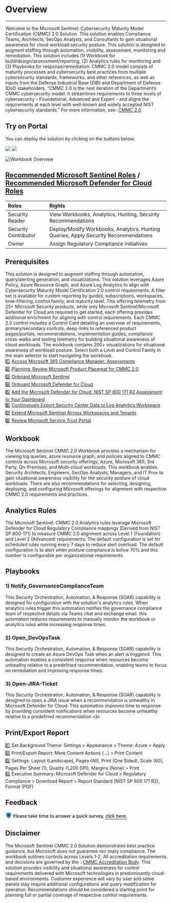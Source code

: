 # Overview
---
Welcome to the Microsoft Sentinel: Cybersecurity Maturity Model Certification (CMMC) 2.0 Solution. This solution enables Compliance Teams, Architects, SecOps Analysts, and Consultants to gain situational awareness for cloud workload security posture. This solution is designed to augment staffing through automation, visibility, assessment, monitoring and remediation. This solution includes (1) Workbook for build/design/assessment/reporting, (2) Analytics rules for monitoring and (3) Playbooks for response/remediation. CMMC 2.0 model consists of maturity processes and cybersecurity best practices from multiple cybersecurity standards, frameworks, and other references, as well as inputs from the Defense Industrial Base (DIB) and Department of Defense (DoD stakeholders. "CMMC 2.0 is the next iteration of the Department’s CMMC cybersecurity model. It streamlines requirements to three levels of cybersecurity – Foundational, Advanced and Expert – and aligns the requirements at each level with well-known and widely accepted NIST cybersecurity standards." For more information, see💡[CMMC 2.0](https://www.acq.osd.mil/cmmc/index.html)

## Try on Portal
You can deploy the solution by clicking on the buttons below:

<a href="https://portal.azure.com/#create/Microsoft.Template/uri/https%3A%2F%2Fraw.githubusercontent.com%2FAzure%2FAzure-Sentinel%2Fmaster%2FSolutions%2FCybersecurityMaturityModelCertification(CMMC)2.0%2FPackage%2FmainTemplate.json" target="_blank"><img src="https://aka.ms/deploytoazurebutton"/></a>
<a href="https://portal.azure.us/#create/Microsoft.Template/uri/https%3A%2F%2Fraw.githubusercontent.com%2FAzure%2FAzure-Sentinel%2Fmaster%2FSolutions%2FCybersecurityMaturityModelCertification(CMMC)2.0%2FPackage%2FmainTemplate.json" target="_blank"><img src="https://aka.ms/deploytoazuregovbutton"/></a>

![Workbook Overview](https://github.com/Azure/Azure-Sentinel/blob/master/Solutions/CybersecurityMaturityModelCertification(CMMC)2.0/Workbooks/Images/CybersecurityMaturityModelCertification(CMMC)Black1.png?raw=true)

## [Recommended Microsoft Sentinel Roles](https://docs.microsoft.com/azure/sentinel/roles) / [Recommended Microsoft Defender for Cloud Roles](https://docs.microsoft.com/azure/defender-for-cloud/permissions#roles-and-allowed-actions)
| <strong> Roles </strong> | <strong> Rights </strong> | 
|:--|:--|
|Security Reader | View Workbooks, Analytics, Hunting, Security Recommendations |
|Security Contributor| Deploy/Modify Workbooks, Analytics, Hunting Queries, Apply Security Recommendations |
|Owner| Assign Regulatory Compliance Initiatives|

## Prerequisites
This solution is designed to augment staffing through automation, query/alerting generation, and visualizations. This solution leverages Azure Policy, Azure Resource Graph, and Azure Log Analytics to align with Cybersecurity Maturity Model Certification 2.0 control requirements. A filter set is available for custom reporting by guides, subscriptions, workspaces, time-filtering, control family, and maturity level. This offering telemetry from 25+ Microsoft Security products, while only Microsoft Sentinel/Microsoft Defender for Cloud are required to get started, each offering provides additional enrichment for aligning with control requirements. Each CMMC 2.0 control includes a Control Card detailing an overview of requirements, primary/secondary controls, deep-links to referenced product pages/portals, recommendations, implementation guides, compliance cross-walks and tooling telemetry for building situational awareness of cloud workloads. The workbook contains 200+ visualizations for situational awareness of workload posture. Select both a Level and Control Family in the main selector to start navigating the workbook.<br>
1️⃣ [Access Microsoft 365 Compliance Manager: Assessments](https://compliance.microsoft.com/compliancemanager?viewid=Assessments)<br>
2️⃣ [Planning: Review Microsoft Product Placemat for CMMC 2.0](https://aka.ms/cmmc/productplacemat)<br>
3️⃣ [Onboard Microsoft Sentinel](https://docs.microsoft.com/azure/sentinel/quickstart-onboard)<br>
4️⃣ [Onboard Microsoft Defender for Cloud](https://docs.microsoft.com/azure/security-center/security-center-get-started)<br>
5️⃣ [Add the Microsoft Defender for Cloud: NIST SP 800 171 R2 Assessment to Your Dashboard](https://docs.microsoft.com/azure/security-center/update-regulatory-compliance-packages#add-a-regulatory-standard-to-your-dashboard)<br>
6️⃣ [Continuously Export Security Center Data to Log Analytics Workspace](https://docs.microsoft.com/azure/security-center/continuous-export)<br>
7️⃣ [Extend Microsoft Sentinel Across Workspaces and Tenants](https://docs.microsoft.com/azure/sentinel/extend-sentinel-across-workspaces-tenants)<br>
8️⃣ [Review Microsoft Service Trust Portal](https://servicetrust.microsoft.com/)<br>

## Workbook
The Microsoft Sentinel CMMC 2.0 Workbook provides a mechanism for viewing log queries, azure resource graph, and policies aligned to CMMC controls across Microsoft security offerings, Azure, Microsoft 365, 3rd Party, On-Premises, and Multi-cloud workloads. This workbook enables Security Architects, Engineers, SecOps Analysts, Managers, and IT Pros to gain situational awareness visibility for the security posture of cloud workloads. There are also recommendations for selecting, designing, deploying, and configuring Microsoft offerings for alignment with respective CMMC 2.0 requirements and practices.<br>

## Analytics Rules
The Microsoft Sentinel: CMMC 2.0 Analytics rules leverage Microsoft Defender for Cloud Regulatory Compliance mappings (Derived from NIST SP 800-171) to measure CMMC 2.0 alignment across Level 1 (Foundation) and Level 2 (Advanced) requirements. The default configuration is set for scheduled rules running every 7 days to reduce alert overload. The default configuration is to alert when posture compliance is below 70% and this number is configurable per organizational requirements.<br>

## Playbooks
### 1) Notify_GovernanceComplianceTeam
This Security Orchestration, Automation, & Response (SOAR) capability is designed for configuration with the solution's analytics rules. When analytics rules trigger this automation notifies the governance compliance team of respective details via Teams chat and exchange email. this automation reduces requirements to manually monitor the workbook or analytics rules while increasing response times.<br>
### 2) Open_DevOpsTask
This Security Orchestration, Automation, & Response (SOAR) capability is designed to create an Azure DevOps Task when an alert is triggered. This automation enables a consistent response when resources become unhealthy relative to a predefined recommendation, enabling teams to focus on remediation and improving response times.<br>
### 3) Open-JIRA-Ticket
This Security Orchestration, Automation, & Response (SOAR) capability is designed to open a JIRA issue when a recommendation is unhealthy in Microsoft Defender for Cloud. This automation improves time to response by providing consistent notifications when resources become unhealthy relative to a predefined recommendation.<br

## Print/Export Report
1️⃣ Set Background Theme: Settings > Appearance > Theme: Azure > Apply<br>
2️⃣ Print/Export Report: More Content Actions (...) > Print Content<br>
3️⃣ Settings: Layout (Landscape), Pages (All), Print (One Sided), Scale (60), Pages Per Sheet (1), Quality (1,200 DPI), Margins (None) > Print<br>
4️⃣ Executive Summary: Microsoft Defender for Cloud > Regulatory Compliance > Download Report > Report Standard (NIST SP 800 171 R2), Format (PDF)<br>

## Feedback
<svg viewBox="0 0 19 19" width="20" class="fxt-escapeShadow" role="presentation" focusable="false" xmlns:svg="http://www.w3.org/2000/svg" xmlns:xlink="http://www.w3.org/1999/xlink" aria-hidden="true"><g><path fill="#1b93eb" d="M16.82 8.886c0 4.81-5.752 8.574-7.006 9.411a.477.477 0 01-.523 0C8.036 17.565 2.18 13.7 2.18 8.886V3.135a.451.451 0 01.42-.419C7.2 2.612 6.154.625 9.5.625s2.3 1.987 6.8 2.091a.479.479 0 01.523.419z"></path><path fill="url(#0024423711759027356)" d="M16.192 8.99c0 4.392-5.333 7.947-6.483 8.575a.319.319 0 01-.418 0c-1.15-.732-6.483-4.183-6.483-8.575V3.762a.575.575 0 01.313-.523C7.2 3.135 6.258 1.357 9.4 1.357s2.2 1.882 6.274 1.882a.45.45 0 01.419.418z"></path><path d="M9.219 5.378a.313.313 0 01.562 0l.875 1.772a.314.314 0 00.236.172l1.957.284a.314.314 0 01.174.535l-1.416 1.38a.312.312 0 00-.09.278l.334 1.949a.313.313 0 01-.455.33l-1.75-.92a.314.314 0 00-.292 0l-1.75.92a.313.313 0 01-.455-.33L7.483 9.8a.312.312 0 00-.09-.278L5.977 8.141a.314.314 0 01.174-.535l1.957-.284a.314.314 0 00.236-.172z" class="msportalfx-svg-c01"></path></g></svg>&nbsp;<span style="font-family: Open Sans; font-weight: 620; font-size: 14px;font-style: bold;margin:-10px 0px 0px 0px;position: relative;top:-3px;left:-4px;"> Please take time to answer a quick survey,
</span>[<span style="font-family: Open Sans; font-weight: 620; font-size: 14px;font-style: bold;margin:-10px 0px 0px 0px;position: relative;top:-3px;left:-4px;"> click here. </span>](https://forms.office.com/r/hK7zcBDNp8)<br>

## Disclaimer
The Microsoft Sentinel CMMC 2.0 Solution demonstrates best practice guidance, but Microsoft does not guarantee nor imply compliance. The workbook outlines controls across Levels 1-2. All accreditation requirements and decisions are governed by the 💡[CMMC Accreditation Body](https://www.cmmcab.org/c3pao-lp). This solution provides visibility and situational awareness for control requirements delivered with Microsoft technologies in predominantly cloud-based environments. Customer experience will vary by user and some panels may require additional configurations and query modification for operation. Recommendations should be considered a starting point for planning full or partial coverage of respective control requirements. <br>